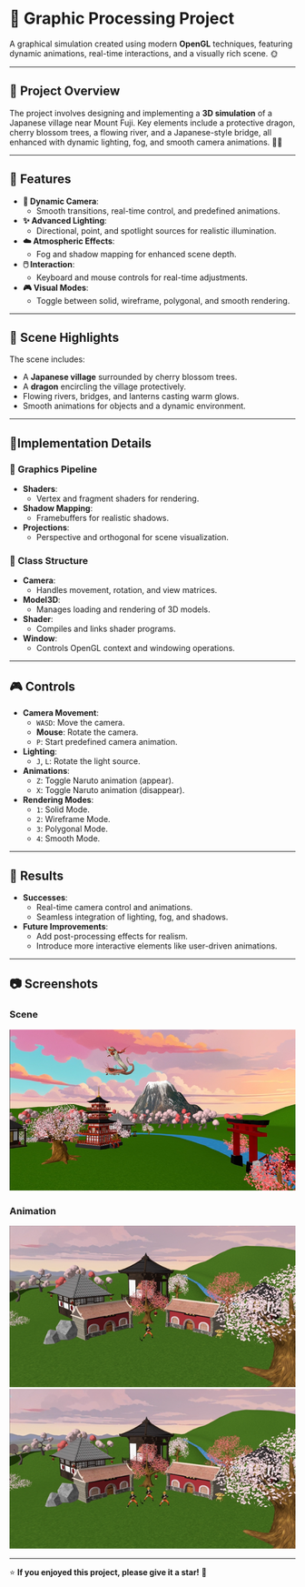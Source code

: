 # 🌸 Graphic Processing Project

A graphical simulation created using modern **OpenGL** techniques, featuring dynamic animations, real-time interactions, and a visually rich scene. 🌞

---

## 🏯 Project Overview
The project involves designing and implementing a **3D simulation** of a Japanese village near Mount Fuji. Key elements include a protective dragon, cherry blossom trees, a flowing river, and a Japanese-style bridge, all enhanced with dynamic lighting, fog, and smooth camera animations. 🐉🌸

---

## 🗻 Features
- **🎥 Dynamic Camera**:
  - Smooth transitions, real-time control, and predefined animations.
- **✨ Advanced Lighting**:
  - Directional, point, and spotlight sources for realistic illumination.
- **☁️ Atmospheric Effects**:
  - Fog and shadow mapping for enhanced scene depth.
- **🖱️ Interaction**:
  - Keyboard and mouse controls for real-time adjustments.
- **🎮 Visual Modes**:
  - Toggle between solid, wireframe, polygonal, and smooth rendering.

---

## 🌟 Scene Highlights
The scene includes:
- A **Japanese village** surrounded by cherry blossom trees.
- A **dragon** encircling the village protectively.
- Flowing rivers, bridges, and lanterns casting warm glows.
- Smooth animations for objects and a dynamic environment.

---

##  🍜Implementation Details
### 🚀 Graphics Pipeline
- **Shaders**:
  - Vertex and fragment shaders for rendering.
- **Shadow Mapping**:
  - Framebuffers for realistic shadows.
- **Projections**:
  - Perspective and orthogonal for scene visualization.

### 🧩 Class Structure
- **Camera**:
  - Handles movement, rotation, and view matrices.
- **Model3D**:
  - Manages loading and rendering of 3D models.
- **Shader**:
  - Compiles and links shader programs.
- **Window**:
  - Controls OpenGL context and windowing operations.


---

## 🎮 Controls
- **Camera Movement**:
  - `WASD`: Move the camera.
  - **Mouse**: Rotate the camera.
  - `P`: Start predefined camera animation.
- **Lighting**:
  - `J`, `L`: Rotate the light source.
- **Animations**:
  - `Z`: Toggle Naruto animation (appear).
  - `X`: Toggle Naruto animation (disappear).
- **Rendering Modes**:
  - `1`: Solid Mode.
  - `2`: Wireframe Mode.
  - `3`: Polygonal Mode.
  - `4`: Smooth Mode.

---

## 🪭 Results
- **Successes**:
  - Real-time camera control and animations.
  - Seamless integration of lighting, fog, and shadows.
- **Future Improvements**:
  - Add post-processing effects for realism.
  - Introduce more interactive elements like user-driven animations.

---

## 📷 Screenshots
### Scene
![Scene](./AndronescuRaluca_gr30431_scr.png)

### Animation
![Scene](./im1.png)
![Scene](./im2.png)

---

⭐ **If you enjoyed this project, please give it a star!** 🌟
